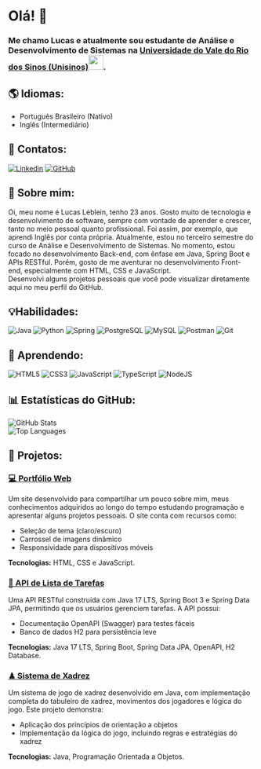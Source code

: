 # Olá! 👋

### Me chamo Lucas e atualmente sou estudante de  Análise e Desenvolvimento de Sistemas na [Universidade do Vale do Rio dos Sinos (Unisinos)](https://www.unisinos.br/)<img src="https://media3.giphy.com/media/v1.Y2lkPTc5MGI3NjExbnZuZDluaHJqanlwNXM4NGVtNnZ6ZnY5aDdvanVtdG1jMWNobmZ1bSZlcD12MV9pbnRlcm5hbF9naWZfYnlfaWQmY3Q9cw/VDdh2wgmzsXAc7FCd7/giphy.webp" width="30">.

## 🌎 Idiomas:
- Português Brasileiro (Nativo)
- Inglês (Intermediário)

## 🔗 Contatos:
[![Linkedin](https://img.shields.io/badge/LinkedIn-0077B5?style=for-the-badge&logo=linkedin&logoColor=white)](https://www.linkedin.com/in/lucas-leblein-9a4a98334)
[![GitHub](https://img.shields.io/badge/GitHub-100000?style=for-the-badge&logo=github&logoColor=white)](https://github.com/Lucas-LDev)

## 👤 Sobre mim:
Oi, meu nome é Lucas Leblein, tenho 23 anos. Gosto muito de tecnologia e desenvolvimento de software, sempre com vontade de aprender e crescer, tanto no meio pessoal quanto profissional. Foi assim, por exemplo,  que aprendi Inglês por conta própria. Atualmente, estou no terceiro semestre do curso de Análise e Desenvolvimento de Sistemas.
No momento, estou focado no desenvolvimento Back-end, com ênfase em Java, Spring Boot e APIs RESTful. Porém, gosto de me aventurar no desenvolvimento Front-end, especialmente com HTML, CSS e JavaScript.  
Desenvolvi alguns projetos pessoais que você pode visualizar diretamente aqui no meu perfil do GitHub.

## 💡Habilidades: 
![Java](https://img.shields.io/badge/java-%23ED8B00.svg?style=for-the-badge&logo=openjdk&logoColor=white)
![Python](https://img.shields.io/badge/python-3670A0?style=for-the-badge&logo=python&logoColor=ffdd54)
![Spring](https://img.shields.io/badge/spring-%236DB33F.svg?style=for-the-badge&logo=spring&logoColor=white) 
![PostgreSQL](https://img.shields.io/badge/PostgreSQL-000?style=for-the-badge&logo=postgresql)
![MySQL](https://img.shields.io/badge/MySQL-00000F?style=for-the-badge&logo=mysql&logoColor=white)
![Postman](https://img.shields.io/badge/Postman-FF6C37.svg?style=for-the-badge&logo=Postman&logoColor=white)
![Git](https://img.shields.io/badge/GIT-E44C30?style=for-the-badge&logo=git&logoColor=white)

## 📝 Aprendendo:
![HTML5](https://img.shields.io/badge/HTML5-E34F26?style=for-the-badge&logo=html5&logoColor=white)
![CSS3](https://img.shields.io/badge/CSS3-1572B6?style=for-the-badge&logo=css3&logoColor=white)
![JavaScript](https://img.shields.io/badge/JavaScript-F7DF1E?style=for-the-badge&logo=javascript&logoColor=black)
![TypeScript](https://img.shields.io/badge/TypeScript-007ACC?style=for-the-badge&logo=typescript&logoColor=white)
![NodeJS](https://img.shields.io/badge/node.js-6DA55F?style=for-the-badge&logo=node.js&logoColor=white)

## 📊 Estatísticas do GitHub:
![GitHub Stats](https://github-readme-stats.vercel.app/api?username=Lucas-LDev&hide_title=false&hide_rank=false&show_icons=true&include_all_commits=true&count_private=true&disable_animations=false&theme=radical&locale=en&hide_border=true&order=1)  
![Top Languages](https://github-readme-stats.vercel.app/api/top-langs?username=Lucas-LDev&locale=en&hide_title=false&layout=compact&card_width=320&langs_count=5&theme=radical&hide_border=true&order=2)

## 📂 Projetos:
### [💻 Portfólio Web](https://github.com/Lucas-LDev/Lucas-LDev.github.io)
Um site desenvolvido para compartilhar um pouco sobre mim, meus conhecimentos adquiridos ao longo do tempo estudando programação e apresentar alguns projetos pessoais. O site conta com recursos como:
- Seleção de tema (claro/escuro)
- Carrossel de imagens dinâmico
- Responsividade para dispositivos móveis

**Tecnologias:** HTML, CSS e JavaScript.

### [📝 API de Lista de Tarefas](https://github.com/Lucas-LDev/to-do-list-api)
Uma API RESTful construída com Java 17 LTS, Spring Boot 3 e Spring Data JPA, permitindo que os usuários gerenciem tarefas. A API possui:
- Documentação OpenAPI (Swagger) para testes fáceis
- Banco de dados H2 para persistência leve

**Tecnologias:** Java 17 LTS, Spring Boot, Spring Data JPA, OpenAPI, H2 Database.

### [♟ Sistema de Xadrez](https://github.com/Lucas-LDev/Chess-System)
Um sistema de jogo de xadrez desenvolvido em Java, com implementação completa do tabuleiro de xadrez, movimentos dos jogadores e lógica do jogo. Este projeto demonstra:
- Aplicação dos princípios de orientação a objetos
- Implementação da lógica do jogo, incluindo regras e estratégias do xadrez

**Tecnologias:** Java, Programação Orientada a Objetos.
